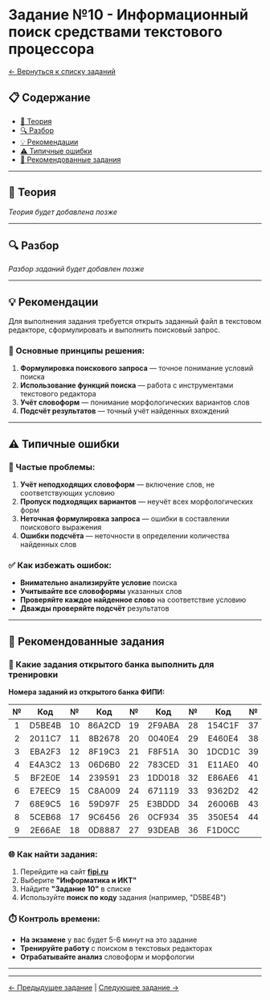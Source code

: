 # Задание №10 - Информационный поиск средствами текстового процессора

[← Вернуться к списку заданий](../README.md)

## 📋 Содержание
- [📖 Теория](#теория)
- [🔍 Разбор](#разбор)
- [💡 Рекомендации](#рекомендации)
- [⚠️ Типичные ошибки](#типичные-ошибки)
- [📝 Рекомендованные задания](#рекомендованные-задания)

---

## 📖 Теория

*Теория будет добавлена позже*

---

## 🔍 Разбор

*Разбор заданий будет добавлен позже*

---

## 💡 Рекомендации

Для выполнения задания требуется открыть заданный файл в текстовом редакторе, сформулировать и выполнить поисковый запрос.

### 🔧 Основные принципы решения:

1. **Формулировка поискового запроса** — точное понимание условий поиска
2. **Использование функций поиска** — работа с инструментами текстового редактора
3. **Учёт словоформ** — понимание морфологических вариантов слов
4. **Подсчёт результатов** — точный учёт найденных вхождений

---

## ⚠️ Типичные ошибки

### 🚫 Частые проблемы:

1. **Учёт неподходящих словоформ** — включение слов, не соответствующих условию
2. **Пропуск подходящих вариантов** — неучёт всех морфологических форм
3. **Неточная формулировка запроса** — ошибки в составлении поискового выражения
4. **Ошибки подсчёта** — неточности в определении количества найденных слов

### ✅ Как избежать ошибок:

- **Внимательно анализируйте условие** поиска
- **Учитывайте все словоформы** указанных слов
- **Проверяйте каждое найденное слово** на соответствие условию
- **Дважды проверяйте подсчёт** результатов

---

## 📝 Рекомендованные задания

### 🔗 Какие задания открытого банка выполнить для тренировки

**Номера заданий из открытого банка ФИПИ:**

| № | Код | № | Код | № | Код | № | Код | № | Код |
|:-:|:-:|:-:|:-:|:-:|:-:|:-:|:-:|:-:|:-:|
| 1 | D5BE4B | 10 | 86A2CD | 19 | 2F9ABA | 28 | 154C1F | 37 | 35ADEF |
| 2 | 2011C7 | 11 | 8B2678 | 20 | 0040E4 | 29 | E460E4 | 38 | DE2926 |
| 3 | EBA2F3 | 12 | 8F19C3 | 21 | F8F51A | 30 | 1DCD1C | 39 | 8E41ED |
| 4 | E4A3C2 | 13 | 06D6B0 | 22 | 783CED | 31 | E11AE0 | 40 | C3C2DE |
| 5 | BF2E0E | 14 | 239591 | 23 | 1DD018 | 32 | E86AE6 | 41 | 870FE9 |
| 6 | E7EEC9 | 15 | C8A009 | 24 | 671119 | 33 | 9362D2 | 42 | 1C0762 |
| 7 | 68E9C5 | 16 | 59D97F | 25 | E3BDDD | 34 | 26006B | 43 | 010B55 |
| 8 | 5CEB68 | 17 | 9C6456 | 26 | 0CF934 | 35 | 350E54 | 44 | 672C3F |
| 9 | 2E66AE | 18 | 0D8887 | 27 | 93DEAB | 36 | F1D0CC |    |        |

### 🌐 Как найти задания:

1. Перейдите на сайт **[fipi.ru](https://fipi.ru/ege/otkrytyy-bank-zadaniy-ege)**
2. Выберите **"Информатика и ИКТ"**
3. Найдите **"Задание 10"** в списке
4. Используйте **поиск по коду** задания (например, "D5BE4B")

### ⏱️ Контроль времени:

- **На экзамене** у вас будет 5-6 минут на это задание
- **Тренируйте работу** с поиском в текстовых редакторах
- **Отрабатывайте анализ** словоформ и морфологии

---

---

[← Предыдущее задание](task-09.md) | [Следующее задание →](task-11.md)
